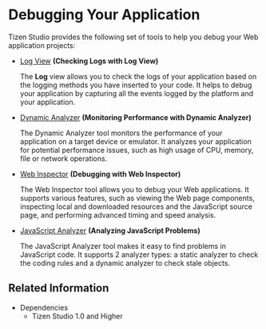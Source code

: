 # Debugging Your Application

Tizen Studio provides the following set of tools to help you debug your Web application projects:

- [Log View](../common-tools/log-view.md) **(Checking Logs with Log View)**

   The **Log** view allows you to check the logs of your application based on the logging methods you have inserted to your code. It helps to debug your application by capturing all the events logged by the platform and your application.

- [Dynamic Analyzer](../common-tools/dynamic-analyzer/overview.md) **(Monitoring Performance with Dynamic Analyzer)**

   The Dynamic Analyzer tool monitors the performance of your application on a target device or emulator. It analyzes your application for potential performance issues, such as high usage of CPU, memory, file or network operations.

- [Web Inspector](web-inspector.md) **(Debugging with Web Inspector)**

  The Web Inspector tool allows you to debug your Web applications. It supports various features, such as viewing the Web page components, inspecting local and downloaded resources and the JavaScript source page, and performing advanced timing and speed analysis.

- [JavaScript Analyzer](js-analyzer.md) **(Analyzing JavaScript Problems)**

  The JavaScript Analyzer tool makes it easy to find problems in JavaScript code. It supports 2 analyzer types: a static analyzer to check the coding rules and a dynamic analyzer to check stale objects.


## Related Information
* Dependencies
  - Tizen Studio 1.0 and Higher
